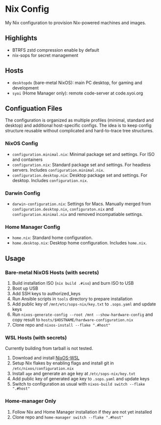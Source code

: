 # Nix Config

My Nix configuration to provision Nix-powered machines and images.

## Highlights

- BTRFS zstd compression enable by default
- nix-sops for secret management

## Hosts

- `desktopdx` (bare-metal NixOS): main PC desktop, for gaming and development
- `syoi` (Home Manager only): remote code-server at code.syoi.org

## Configuation Files

The configuration is organized as multiple profiles (minimal, standard and desktop) and additional host-specific
configs. The idea is to keep config structure reusable without complicated and hard-to-trace tree structures.

### NixOS Config

- `configuration.minimal.nix`: Minimal package set and settings. For ISO and containers
- `configuration.nix`: Standard package set and settings. For headless servers. Includes `configuration.minimal.nix`.
- `configuration.desktop.nix`: Desktop package set and settings. For desktop. Includes `configuration.nix`.

### Darwin Config

- `darwin-configuration.nix`: Settings for Macs. Manually merged from `configuration.desktop.nix`, `configuraton.nix` and `configuration.minimal.nix` and removed incompatiable settings.

### Home Manager Config

- `home.nix`: Standard home configuration.
- `home.desktop.nix`: Desktop home configuration. Includes `home.nix`.

## Usage

### Bare-metal NixOS Hosts (with secrets)

1. Build installation ISO (`nix build .#iso`) and burn ISO to USB
2. Boot up USB
3. Add SSH keys to authorized_keys
4. Run Ansible scripts in `tools` directory to prepare installation
5. Add public key of `/mnt/etc/sops-nix/key.txt` to `.sops.yaml` and update keys
6. Run `nixos-generate-config --root /mnt --show-hardware-config` and copy result to `hosts/$HOSTNAME/hardware-configuration.nix`
7. Clone repo and `nixos-install --flake ".#host"`

### WSL Hosts (with secrets)

Currently building from tarball is not tested.

1. Download and install [NixOS-WSL](https://nix-community.github.io/NixOS-WSL/install.html)
2. Setup Nix flakes by enabling flags and install git in `/etc/nixos/configuration.nix`
3. Install `age` and generate an age key at `/etc/sops-nix/key.txt`
4. Add public key of generated age key to `.sops.yaml` and update keys
5. Switch to configuration as usual with `nixos-build switch --flake ".#host"`

### Home-manager Only

1. Follow Nix and Home Manager installation if they are not yet installed
2. Clone repo and `home-manager switch --flake ".#host"`
